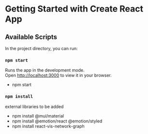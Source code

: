 # Getting Started with Create React App


## Available Scripts

In the project directory, you can run:

### `npm start`

Runs the app in the development mode.\
Open [http://localhost:3000](http://localhost:3000) to view it in your browser.

- npm start

### `npm install`
external libraries to be added
 - npm install @mui/material 
 - npm install @emotion/react @emotion/styled
 - npm install react-vis-network-graph       

